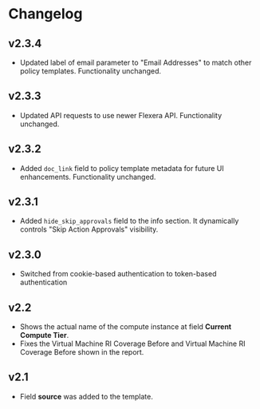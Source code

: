 # Changelog

## v2.3.4

- Updated label of email parameter to "Email Addresses" to match other policy templates. Functionality unchanged.

## v2.3.3

- Updated API requests to use newer Flexera API. Functionality unchanged.

## v2.3.2

- Added `doc_link` field to policy template metadata for future UI enhancements. Functionality unchanged.

## v2.3.1

- Added `hide_skip_approvals` field to the info section. It dynamically controls "Skip Action Approvals" visibility.

## v2.3.0

- Switched from cookie-based authentication to token-based authentication

## v2.2

- Shows the actual name of the compute instance at field **Current Compute Tier**.
- Fixes the Virtual Machine RI Coverage Before and Virtual Machine RI Coverage Before shown in the report.

## v2.1

- Field **source** was added to the template.
